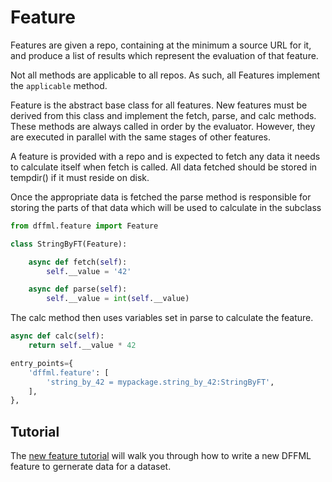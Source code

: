 # Feature

Features are given a repo, containing at the minimum a source URL for it,
and produce a list of results which represent the evaluation of that feature.

Not all methods are applicable to all repos. As such, all Features implement the
`applicable` method.

Feature is the abstract base class for all features. New features must be
derived from this class and implement the fetch, parse, and calc methods. These
methods are always called in order by the evaluator. However, they are executed
in parallel with the same stages of other features.

A feature is provided with a repo
and is expected to fetch any data it needs to calculate itself when fetch
is called. All data fetched should be stored in tempdir() if it must reside
on disk.

Once the appropriate data is fetched the parse method is responsible for
storing the parts of that data which will be used to calculate in the
subclass

```python
from dffml.feature import Feature

class StringByFT(Feature):

    async def fetch(self):
        self.__value = '42'

    async def parse(self):
        self.__value = int(self.__value)
```

The calc method then uses variables set in parse to calculate the feature.

```python
async def calc(self):
    return self.__value * 42
```

```python
entry_points={
    'dffml.feature': [
        'string_by_42 = mypackage.string_by_42:StringByFT',
    ],
},
```

## Tutorial

The [new feature tutorial](tutorial/FEATURE.md) will walk you through how to
write a new DFFML feature to gernerate data for a dataset.
